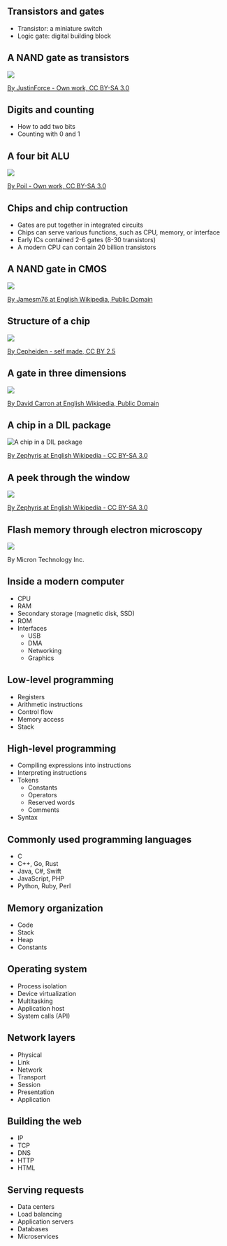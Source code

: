 ## Transistors and gates
* Transistor: a miniature switch
* Logic gate: digital building block


## A NAND gate as transistors

![](media/CMOS_NAND.png)

[By JustinForce - Own work, CC BY-SA 3.0](https://commons.wikimedia.org/w/index.php?curid=2593317)


## Digits and counting
* How to add two bits
* Counting with 0 and 1


## A four bit ALU

![](media/74181aluschematic.png)

[By Poil - Own work, CC BY-SA 3.0](https://commons.wikimedia.org/wiki/File:74181aluschematic.png)


## Chips and chip contruction
* Gates are put together in integrated circuits
* Chips can serve various functions, such as CPU, memory, or interface
* Early ICs contained 2-6 gates (8-30 transistors)
* A modern CPU can contain 20 billion transistors


## A NAND gate in CMOS
![](media/CMOS_NAND_Layout.png)

[By Jamesm76 at English Wikipedia, Public Domain](https://commons.wikimedia.org/w/index.php?curid=2944072)


## Structure of a chip
![](media/Cmos-chip_structure_in_2000s.png)

[By Cepheiden - self made, CC BY 2.5](https://commons.wikimedia.org/w/index.php?curid=1445444)


## A gate in three dimensions
![](media/Silicon_chip_3d.png)

[By David Carron at English Wikipedia, Public Domain](https://commons.wikimedia.org/w/index.php?curid=3699071)


## A chip in a DIL package
![A chip in a DIL package](media/1200px-Microchips.jpg)

[By Zephyris at English Wikipedia - CC BY-SA 3.0](https://commons.wikimedia.org/w/index.php?curid=4560427)


## A peek through the window
![](media/1200px-EPROM_Microchip_SuperMacro.jpg)

[By Zephyris at English Wikipedia - CC BY-SA 3.0](https://commons.wikimedia.org/w/index.php?curid=17139158)


## Flash memory through electron microscopy

![](media/hiw_flash_main_485.jpg)

By Micron Technology Inc.


## Inside a modern computer
* CPU
* RAM
* Secondary storage (magnetic disk, SSD)
* ROM
* Interfaces
  * USB
  * DMA
  * Networking
  * Graphics


## Low-level programming
* Registers
* Arithmetic instructions
* Control flow
* Memory access
* Stack


## High-level programming
* Compiling expressions into instructions
* Interpreting instructions
* Tokens
  * Constants
  * Operators
  * Reserved words
  * Comments
* Syntax


## Commonly used programming languages
* C
* C++, Go, Rust
* Java, C#, Swift
* JavaScript, PHP
* Python, Ruby, Perl


## Memory organization
* Code
* Stack
* Heap
* Constants


## Operating system
* Process isolation
* Device virtualization
* Multitasking
* Application host
* System calls (API)


## Network layers
* Physical
* Link
* Network
* Transport
* Session
* Presentation
* Application


## Building the web
* IP
* TCP
* DNS
* HTTP
* HTML


## Serving requests
* Data centers
* Load balancing
* Application servers
* Databases
* Microservices
